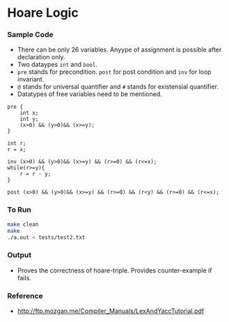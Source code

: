 # Hoare Logic

### Sample Code
 * There can be only 26 variables. Anyype of assignment is possible after declaration only.
 * Two dataypes ```int``` and ```bool```. 
 * ```pre``` stands for precondition. ```post``` for post condition and ```inv``` for loop invariant.
 * ```@``` stands for universal quantifier and ```#``` stands for existensial quantifier.
 * Datatypes of free variables need to be mentioned.

```
pre {
	int x;
	int y;
	(x>0) && (y>0)&& (x>=y);
}

int r;
r = x;

inv (x>0) && (y>0)&& (x>=y) && (r>=0) && (r<=x);
while(r>=y){
 	r = r - y;
}

post (x>0) && (y>0)&& (x>=y) && (r>=0) && (r<y) && (r>=0) && (r<=x);
```

### To Run
```bash
make clean
make
./a.out < tests/test2.txt
```
### Output
* Proves the correctness of hoare-triple. Provides counter-example if fails.

### Reference
* http://ftp.mozgan.me/Compiler_Manuals/LexAndYaccTutorial.pdf
